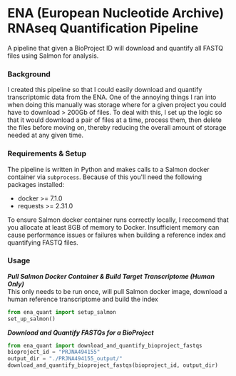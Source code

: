 # ENA (European Nucleotide Archive) RNAseq Quantification Pipeline
A pipeline that given a BioProject ID will download and quantify all FASTQ files using Salmon for analysis. 

### Background
I created this pipeline so that I could easily download and quantify transcriptomic data from the ENA. One of the annoying things I ran into when doing this manually was storage where for a given project you could have to download > 200Gb of files. To deal with this, I set up the logic so that it would download a pair of files at a time, process them, then delete the files before moving on, thereby reducing the overall amount of storage needed at any given time.

### Requirements & Setup
The pipeline is written in Python and makes calls to a Salmon docker container via ```subprocess```. Because of this you'll need the following packages installed:
- docker >= 7.1.0
- requests >= 2.31.0

To ensure Salmon docker container runs correctly locally, I reccomend that you allocate at least 8GB of memory to Docker. Insufficient memory can cause performance issues or failures when building a reference index and quantifying FASTQ files.

### Usage

***Pull Salmon Docker Container & Build Target Transcriptome (Human Only)***   
This only needs to be run once, will pull Salmon docker image, download a human reference transcriptome and build the index
 ```python
from ena_quant import setup_salmon
set_up_salmon()
```

***Download and Quantify FASTQs for a BioProject***
```python
from ena_quant import download_and_quantify_bioproject_fastqs
bioproject_id = "PRJNA494155"
output_dir = "./PRJNA494155_output/"
download_and_quantify_bioproject_fastqs(bioproject_id, output_dir)
```
